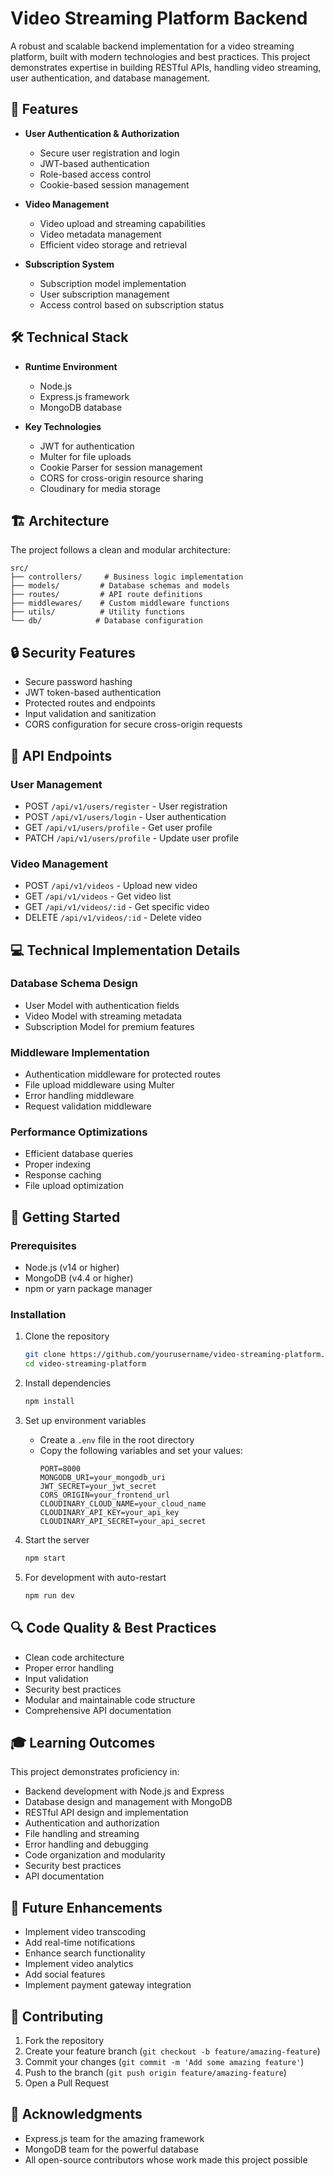 # Video Streaming Platform Backend

A robust and scalable backend implementation for a video streaming platform, built with modern technologies and best practices. This project demonstrates expertise in building RESTful APIs, handling video streaming, user authentication, and database management.

## 🚀 Features

- **User Authentication & Authorization**
  - Secure user registration and login
  - JWT-based authentication
  - Role-based access control
  - Cookie-based session management

- **Video Management**
  - Video upload and streaming capabilities
  - Video metadata management
  - Efficient video storage and retrieval

- **Subscription System**
  - Subscription model implementation
  - User subscription management
  - Access control based on subscription status

## 🛠️ Technical Stack

- **Runtime Environment**
  - Node.js
  - Express.js framework
  - MongoDB database

- **Key Technologies**
  - JWT for authentication
  - Multer for file uploads
  - Cookie Parser for session management
  - CORS for cross-origin resource sharing
  - Cloudinary for media storage

## 🏗️ Architecture

The project follows a clean and modular architecture:

```
src/
├── controllers/     # Business logic implementation
├── models/         # Database schemas and models
├── routes/         # API route definitions
├── middlewares/    # Custom middleware functions
├── utils/          # Utility functions
└── db/            # Database configuration
```

## 🔒 Security Features

- Secure password hashing
- JWT token-based authentication
- Protected routes and endpoints
- Input validation and sanitization
- CORS configuration for secure cross-origin requests

## 🎯 API Endpoints

### User Management
- POST `/api/v1/users/register` - User registration
- POST `/api/v1/users/login` - User authentication
- GET `/api/v1/users/profile` - Get user profile
- PATCH `/api/v1/users/profile` - Update user profile

### Video Management
- POST `/api/v1/videos` - Upload new video
- GET `/api/v1/videos` - Get video list
- GET `/api/v1/videos/:id` - Get specific video
- DELETE `/api/v1/videos/:id` - Delete video

## 💻 Technical Implementation Details

### Database Schema Design
- User Model with authentication fields
- Video Model with streaming metadata
- Subscription Model for premium features

### Middleware Implementation
- Authentication middleware for protected routes
- File upload middleware using Multer
- Error handling middleware
- Request validation middleware

### Performance Optimizations
- Efficient database queries
- Proper indexing
- Response caching
- File upload optimization

## 🚀 Getting Started

### Prerequisites
- Node.js (v14 or higher)
- MongoDB (v4.4 or higher)
- npm or yarn package manager

### Installation

1. Clone the repository
   ```bash
   git clone https://github.com/yourusername/video-streaming-platform.git
   cd video-streaming-platform
   ```

2. Install dependencies
   ```bash
   npm install
   ```

3. Set up environment variables
   - Create a `.env` file in the root directory
   - Copy the following variables and set your values:
     ```
     PORT=8000
     MONGODB_URI=your_mongodb_uri
     JWT_SECRET=your_jwt_secret
     CORS_ORIGIN=your_frontend_url
     CLOUDINARY_CLOUD_NAME=your_cloud_name
     CLOUDINARY_API_KEY=your_api_key
     CLOUDINARY_API_SECRET=your_api_secret
     ```

4. Start the server
   ```bash
   npm start
   ```

5. For development with auto-restart
   ```bash
   npm run dev
   ```

## 🔍 Code Quality & Best Practices

- Clean code architecture
- Proper error handling
- Input validation
- Security best practices
- Modular and maintainable code structure
- Comprehensive API documentation

## 🎓 Learning Outcomes

This project demonstrates proficiency in:
- Backend development with Node.js and Express
- Database design and management with MongoDB
- RESTful API design and implementation
- Authentication and authorization
- File handling and streaming
- Error handling and debugging
- Code organization and modularity
- Security best practices
- API documentation

## 📝 Future Enhancements

- Implement video transcoding
- Add real-time notifications
- Enhance search functionality
- Implement video analytics
- Add social features
- Implement payment gateway integration

## 🤝 Contributing

1. Fork the repository
2. Create your feature branch (`git checkout -b feature/amazing-feature`)
3. Commit your changes (`git commit -m 'Add some amazing feature'`)
4. Push to the branch (`git push origin feature/amazing-feature`)
5. Open a Pull Request



## 🙏 Acknowledgments

- Express.js team for the amazing framework
- MongoDB team for the powerful database
- All open-source contributors whose work made this project possible
